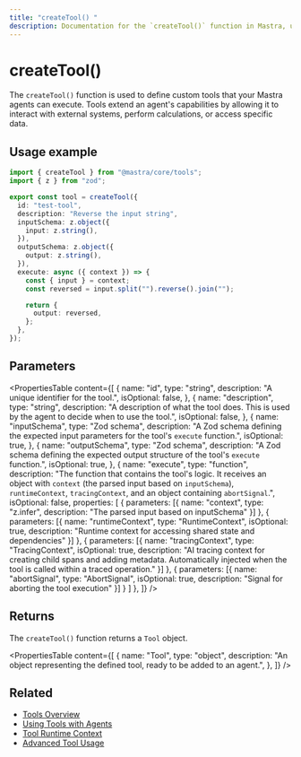 ```yaml
---
title: "createTool() "
description: Documentation for the `createTool()` function in Mastra, used to define custom tools for agents.
---
```


# createTool()

The `createTool()` function is used to define custom tools that your Mastra agents can execute. Tools extend an agent's capabilities by allowing it to interact with external systems, perform calculations, or access specific data.

## Usage example

```typescript filename="src/mastra/tools/reverse-tool.ts" showLineNumbers copy
import { createTool } from "@mastra/core/tools";
import { z } from "zod";

export const tool = createTool({
  id: "test-tool",
  description: "Reverse the input string",
  inputSchema: z.object({
    input: z.string(),
  }),
  outputSchema: z.object({
    output: z.string(),
  }),
  execute: async ({ context }) => {
    const { input } = context;
    const reversed = input.split("").reverse().join("");

    return {
      output: reversed,
    };
  },
});
```

## Parameters

<PropertiesTable
content={[
{
name: "id",
type: "string",
description: "A unique identifier for the tool.",
isOptional: false,
},
{
name: "description",
type: "string",
description:
"A description of what the tool does. This is used by the agent to decide when to use the tool.",
isOptional: false,
},
{
name: "inputSchema",
type: "Zod schema",
description:
"A Zod schema defining the expected input parameters for the tool's `execute` function.",
isOptional: true,
},
{
name: "outputSchema",
type: "Zod schema",
description:
"A Zod schema defining the expected output structure of the tool's `execute` function.",
isOptional: true,
},
{
name: "execute",
type: "function",
description:
"The function that contains the tool's logic. It receives an object with `context` (the parsed input based on `inputSchema`), `runtimeContext`, `tracingContext`, and an object containing `abortSignal`.",
isOptional: false,
properties: [
{
parameters: [{
name: "context",
type: "z.infer<TInput>",
description: "The parsed input based on inputSchema"
}]
},
{
parameters: [{
name: "runtimeContext",
type: "RuntimeContext",
isOptional: true,
description: "Runtime context for accessing shared state and dependencies"
}]
},
{
parameters: [{
name: "tracingContext",
type: "TracingContext",
isOptional: true,
description: "AI tracing context for creating child spans and adding metadata. Automatically injected when the tool is called within a traced operation."
}]
},
{
parameters: [{
name: "abortSignal",
type: "AbortSignal",
isOptional: true,
description: "Signal for aborting the tool execution"
}]
}
]
},
]}
/>

## Returns

The `createTool()` function returns a `Tool` object.

<PropertiesTable
content={[
{
name: "Tool",
type: "object",
description:
"An object representing the defined tool, ready to be added to an agent.",
},
]}
/>

## Related

- [Tools Overview](/docs/tools-mcp/overview)
- [Using Tools with Agents](/docs/agents/using-tools-and-mcp)
- [Tool Runtime Context](/docs/tools-mcp/runtime-context)
- [Advanced Tool Usage](/docs/tools-mcp/advanced-usage)
